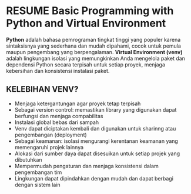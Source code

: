 # RESUME Basic Programming with Python and Virtual Environment

**Python** adalah bahasa pemrograman tingkat tinggi yang populer karena sintaksisnya yang sederhana dan mudah dipahami, cocok untuk pemula maupun pengembang yang berpengalaman. **Virtual Environment (venv)** adalah lingkungan isolasi yang memungkinkan Anda mengelola paket dan dependensi Python secara terpisah untuk setiap proyek, menjaga kebersihan dan konsistensi instalasi paket.


## KELEBIHAN VENV?

- Menjaga ketergantungan agar proyek tetap terpisah
- Sebagai version control: memastikan library yang digunakan dapat berfungsi dan menjaga compabilitas
- Instalasi global bebas dari sampah
- Venv dapat diciptakan kembali dan digunakan untuk sharinng atau pengembangan (deployment)
- Sebagai keamanan: isolasi mengurangi kerentanan keamanan yang memengaruhi projek lainnya
- Alokasi dari sumber daya dapat disesuikan untuk setiap projek yang dibutuhkan 
- Mempermudah pengaturan dan menjaga konsistensi dalam pengembangan tim
- Lingkungan dapat dipindahkan dengan mudah dan dapat berbagi dengan sistem lain 